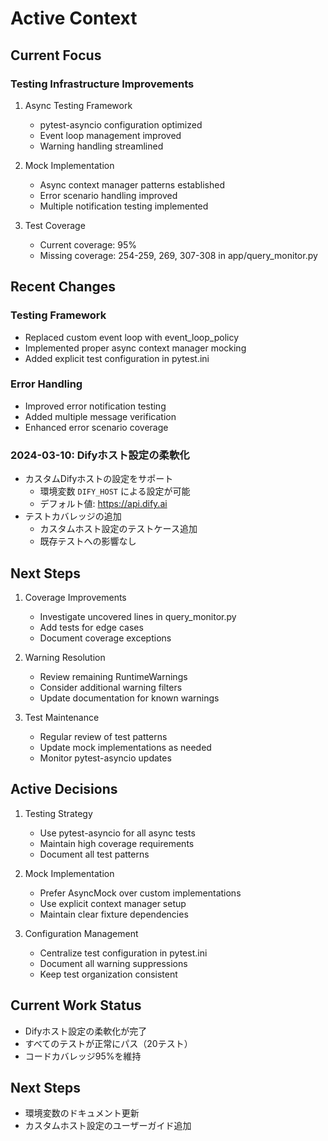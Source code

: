 # Active Context

## Current Focus

### Testing Infrastructure Improvements

1. Async Testing Framework
   - pytest-asyncio configuration optimized
   - Event loop management improved
   - Warning handling streamlined

2. Mock Implementation
   - Async context manager patterns established
   - Error scenario handling improved
   - Multiple notification testing implemented

3. Test Coverage
   - Current coverage: 95%
   - Missing coverage: 254-259, 269, 307-308 in app/query_monitor.py

## Recent Changes

### Testing Framework
- Replaced custom event loop with event_loop_policy
- Implemented proper async context manager mocking
- Added explicit test configuration in pytest.ini

### Error Handling
- Improved error notification testing
- Added multiple message verification
- Enhanced error scenario coverage

### 2024-03-10: Difyホスト設定の柔軟化
- カスタムDifyホストの設定をサポート
  - 環境変数 `DIFY_HOST` による設定が可能
  - デフォルト値: https://api.dify.ai
- テストカバレッジの追加
  - カスタムホスト設定のテストケース追加
  - 既存テストへの影響なし

## Next Steps

1. Coverage Improvements
   - Investigate uncovered lines in query_monitor.py
   - Add tests for edge cases
   - Document coverage exceptions

2. Warning Resolution
   - Review remaining RuntimeWarnings
   - Consider additional warning filters
   - Update documentation for known warnings

3. Test Maintenance
   - Regular review of test patterns
   - Update mock implementations as needed
   - Monitor pytest-asyncio updates

## Active Decisions

1. Testing Strategy
   - Use pytest-asyncio for all async tests
   - Maintain high coverage requirements
   - Document all test patterns

2. Mock Implementation
   - Prefer AsyncMock over custom implementations
   - Use explicit context manager setup
   - Maintain clear fixture dependencies

3. Configuration Management
   - Centralize test configuration in pytest.ini
   - Document all warning suppressions
   - Keep test organization consistent

## Current Work Status
- Difyホスト設定の柔軟化が完了
- すべてのテストが正常にパス（20テスト）
- コードカバレッジ95%を維持

## Next Steps
- 環境変数のドキュメント更新
- カスタムホスト設定のユーザーガイド追加
